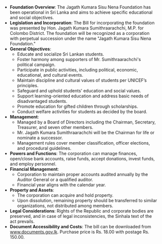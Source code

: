 - **Foundation Overview**: The Jagath Kumara Sisu Nena Foundation has been operational in Sri Lanka and aims to achieve specific educational and social objectives.
- **Legislation and Incorporation**: The Bill for incorporating the foundation was presented by Hon. Jagath Kumara Sumithraarachchi, M.P. for Colombo District. The foundation will be recognized as a corporation with perpetual succession under the name "Jagath Kumara Sisu Nena Foundation."
- **General Objectives**: 
  - Educate and socialize Sri Lankan students.
  - Foster harmony among supporters of Mr. Sumithraarachchi's political campaign.
  - Participate in public activities, including political, economic, educational, and cultural events.
  - Maintain discipline and cultural values of students per UNICEF’s principles.
  - Safeguard and uphold students' education and social values.
  - Support learning-oriented education and address basic needs of disadvantaged students.
  - Promote education for gifted children through scholarships.
  - Conduct welfare activities for students as decided by the board.
- **Management**: 
  - Managed by a Board of Directors including the Chairman, Secretary, Treasurer, and seven other members.
  - Mr. Jagath Kumara Sumithraarachchi will be the Chairman for life or nominate a successor.
  - Management rules cover member classification, officer elections, and procedural guidelines.
- **Powers and Functions**: The corporation can manage finances, open/close bank accounts, raise funds, accept donations, invest funds, and employ personnel.
- **Financial Management**:
  - Corporation to maintain proper accounts audited annually by the Auditor General or a qualified auditor.
  - Financial year aligns with the calendar year.
- **Property and Assets**: 
  - The corporation can acquire and hold property.
  - Upon dissolution, remaining property should be transferred to similar organizations, not distributed among members.
- **Legal Considerations**: Rights of the Republic and corporate bodies are preserved, and in case of legal inconsistencies, the Sinhala text of the act prevails.
- **Document Accessibility and Costs**: The bill can be downloaded from www.documents.gov.lk. Purchase price is Rs. 18.00 with postage Rs. 150.00.